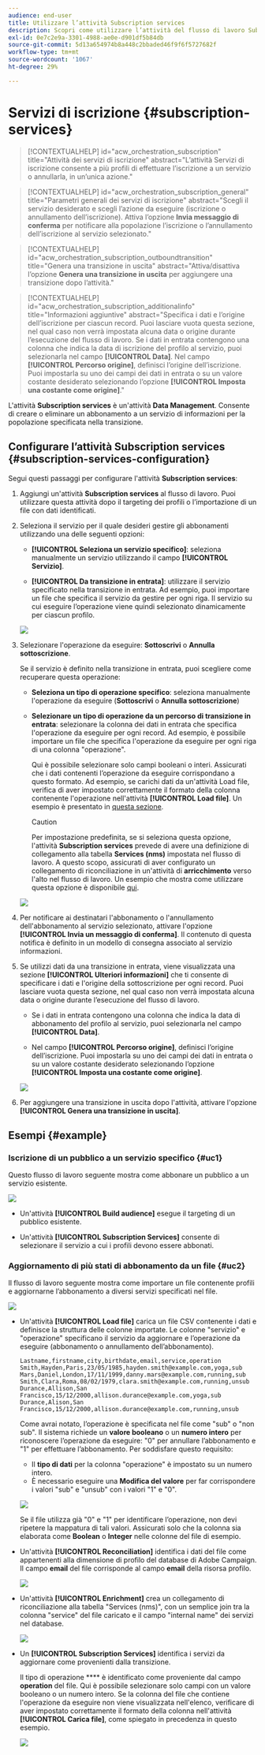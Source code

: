 ```yaml
---
audience: end-user
title: Utilizzare l’attività Subscription services
description: Scopri come utilizzare l’attività del flusso di lavoro Subscription services
exl-id: 0e7c2e9a-3301-4988-ae0e-d901df5b84db
source-git-commit: 5d13a654974b8a448c2bbaded46f9f6f5727682f
workflow-type: tm+mt
source-wordcount: '1067'
ht-degree: 29%

---
```


# Servizi di iscrizione {#subscription-services}

>[!CONTEXTUALHELP]
>id="acw_orchestration_subscription"
>title="Attività dei servizi di iscrizione"
>abstract="L’attività Servizi di iscrizione consente a più profili di effettuare l’iscrizione a un servizio o annullarla, in un’unica azione."

>[!CONTEXTUALHELP]
>id="acw_orchestration_subscription_general"
>title="Parametri generali dei servizi di iscrizione"
>abstract="Scegli il servizio desiderato e scegli l’azione da eseguire (iscrizione o annullamento dell’iscrizione). Attiva l’opzione **Invia messaggio di conferma** per notificare alla popolazione l’iscrizione o l’annullamento dell’iscrizione al servizio selezionato."

>[!CONTEXTUALHELP]
>id="acw_orchestration_subscription_outboundtransition"
>title="Genera una transizione in uscita"
>abstract="Attiva/disattiva l’opzione **Genera una transizione in uscita** per aggiungere una transizione dopo l’attività."

>[!CONTEXTUALHELP]
>id="acw_orchestration_subscription_additionalinfo"
>title="Informazioni aggiuntive"
>abstract="Specifica i dati e l’origine dell’iscrizione per ciascun record. Puoi lasciare vuota questa sezione, nel qual caso non verrà impostata alcuna data o origine durante l’esecuzione del flusso di lavoro. Se i dati in entrata contengono una colonna che indica la data di iscrizione del profilo al servizio, puoi selezionarla nel campo **[!UICONTROL Data]**. Nel campo **[!UICONTROL Percorso origine]**, definisci l’origine dell’iscrizione. Puoi impostarla su uno dei campi dei dati in entrata o su un valore costante desiderato selezionando l’opzione **[!UICONTROL Imposta una costante come origine]**."

L&#39;attività **Subscription services** è un&#39;attività **Data Management**. Consente di creare o eliminare un abbonamento a un servizio di informazioni per la popolazione specificata nella transizione.

## Configurare l’attività Subscription services {#subscription-services-configuration}

Segui questi passaggi per configurare l&#39;attività **Subscription services**:

1. Aggiungi un&#39;attività **Subscription services** al flusso di lavoro. Puoi utilizzare questa attività dopo il targeting dei profili o l’importazione di un file con dati identificati.

1. Seleziona il servizio per il quale desideri gestire gli abbonamenti utilizzando una delle seguenti opzioni:

   * **[!UICONTROL Seleziona un servizio specifico]**: seleziona manualmente un servizio utilizzando il campo **[!UICONTROL Servizio]**.

   * **[!UICONTROL Da transizione in entrata]**: utilizzare il servizio specificato nella transizione in entrata. Ad esempio, puoi importare un file che specifica il servizio da gestire per ogni riga. Il servizio su cui eseguire l’operazione viene quindi selezionato dinamicamente per ciascun profilo.

   ![](../assets/workflow-subscription-service.png)

1. Selezionare l&#39;operazione da eseguire: **Sottoscrivi** o **Annulla sottoscrizione**.

   Se il servizio è definito nella transizione in entrata, puoi scegliere come recuperare questa operazione:

   * **Seleziona un tipo di operazione specifico**: seleziona manualmente l&#39;operazione da eseguire (**Sottoscrivi** o **Annulla sottoscrizione**)

   * **Selezionare un tipo di operazione da un percorso di transizione in entrata**: selezionare la colonna dei dati in entrata che specifica l&#39;operazione da eseguire per ogni record. Ad esempio, è possibile importare un file che specifica l&#39;operazione da eseguire per ogni riga di una colonna &quot;operazione&quot;.

     Qui è possibile selezionare solo campi booleani o interi. Assicurati che i dati contenenti l’operazione da eseguire corrispondano a questo formato. Ad esempio, se carichi dati da un&#39;attività Load file, verifica di aver impostato correttamente il formato della colonna contenente l&#39;operazione nell&#39;attività **[!UICONTROL Load file]**. Un esempio è presentato in [questa sezione](#uc2).

     >[!CAUTION]
     >
     >Per impostazione predefinita, se si seleziona questa opzione, l&#39;attività **Subscription services** prevede di avere una definizione di collegamento alla tabella **Services (nms)** impostata nel flusso di lavoro. A questo scopo, assicurati di aver configurato un collegamento di riconciliazione in un&#39;attività di **arricchimento** verso l&#39;alto nel flusso di lavoro. Un esempio che mostra come utilizzare questa opzione è disponibile [qui](#uc2).

   ![](../assets/workflow-subscription-service-inbound.png)

1. Per notificare ai destinatari l&#39;abbonamento o l&#39;annullamento dell&#39;abbonamento al servizio selezionato, attivare l&#39;opzione **[!UICONTROL Invia un messaggio di conferma]**. Il contenuto di questa notifica è definito in un modello di consegna associato al servizio informazioni.

1. Se utilizzi dati da una transizione in entrata, viene visualizzata una sezione **[!UICONTROL Ulteriori informazioni]** che ti consente di specificare i dati e l&#39;origine della sottoscrizione per ogni record. Puoi lasciare vuota questa sezione, nel qual caso non verrà impostata alcuna data o origine durante l’esecuzione del flusso di lavoro.

   * Se i dati in entrata contengono una colonna che indica la data di abbonamento del profilo al servizio, puoi selezionarla nel campo **[!UICONTROL Data]**.

   * Nel campo **[!UICONTROL Percorso origine]**, definisci l’origine dell’iscrizione. Puoi impostarla su uno dei campi dei dati in entrata o su un valore costante desiderato selezionando l’opzione **[!UICONTROL Imposta una costante come origine]**.

   ![](../assets/workflow-subscription-service-additional.png)

1. Per aggiungere una transizione in uscita dopo l&#39;attività, attivare l&#39;opzione **[!UICONTROL Genera una transizione in uscita]**.

## Esempi {#example}

### Iscrizione di un pubblico a un servizio specifico {#uc1}

Questo flusso di lavoro seguente mostra come abbonare un pubblico a un servizio esistente.

![](../assets/workflow-subscription-service-uc1.png)

* Un&#39;attività **[!UICONTROL Build audience]** esegue il targeting di un pubblico esistente.

* Un&#39;attività **[!UICONTROL Subscription Services]** consente di selezionare il servizio a cui i profili devono essere abbonati.

### Aggiornamento di più stati di abbonamento da un file {#uc2}

Il flusso di lavoro seguente mostra come importare un file contenente profili e aggiornarne l’abbonamento a diversi servizi specificati nel file.

![](../assets/workflow-subscription-service-uc2.png)

* Un&#39;attività **[!UICONTROL Load file]** carica un file CSV contenente i dati e definisce la struttura delle colonne importate. Le colonne &quot;servizio&quot; e &quot;operazione&quot; specificano il servizio da aggiornare e l’operazione da eseguire (abbonamento o annullamento dell’abbonamento).

  ```
  Lastname,firstname,city,birthdate,email,service,operation
  Smith,Hayden,Paris,23/05/1985,hayden.smith@example.com,yoga,sub
  Mars,Daniel,London,17/11/1999,danny.mars@example.com,running,sub
  Smith,Clara,Roma,08/02/1979,clara.smith@example.com,running,unsub
  Durance,Allison,San Francisco,15/12/2000,allison.durance@example.com,yoga,sub
  Durance,Alison,San Francisco,15/12/2000,allison.durance@example.com,running,unsub
  ```

  Come avrai notato, l’operazione è specificata nel file come &quot;sub&quot; o &quot;non sub&quot;. Il sistema richiede un **valore booleano** o un **numero intero** per riconoscere l’operazione da eseguire: &quot;0&quot; per annullare l’abbonamento e &quot;1&quot; per effettuare l’abbonamento. Per soddisfare questo requisito:
   * Il **tipo di dati** per la colonna &quot;operazione&quot; è impostato su un numero intero.
   * È necessario eseguire una **Modifica del valore** per far corrispondere i valori &quot;sub&quot; e &quot;unsub&quot; con i valori &quot;1&quot; e &quot;0&quot;.

  ![](../assets/workflow-subscription-service-uc2-mapping.png)

  Se il file utilizza già &quot;0&quot; e &quot;1&quot; per identificare l’operazione, non devi ripetere la mappatura di tali valori. Assicurati solo che la colonna sia elaborata come **Boolean** o **Integer** nelle colonne del file di esempio.

* Un&#39;attività **[!UICONTROL Reconciliation]** identifica i dati del file come appartenenti alla dimensione di profilo del database di Adobe Campaign. Il campo **email** del file corrisponde al campo **email** della risorsa profilo.

  ![](../assets/workflow-subscription-service-uc2-reconciliation.png)

* Un&#39;attività **[!UICONTROL Enrichment]** crea un collegamento di riconciliazione alla tabella &quot;Services (nms)&quot;, con un semplice join tra la colonna &quot;service&quot; del file caricato e il campo &quot;internal name&quot; dei servizi nel database.

  ![](../assets/workflow-subscription-service-uc2-enrichment.png)

* Un **[!UICONTROL Subscription Services]** identifica i servizi da aggiornare come provenienti dalla transizione.

  Il tipo di operazione **** è identificato come proveniente dal campo **operation** del file. Qui è possibile selezionare solo campi con un valore booleano o un numero intero. Se la colonna del file che contiene l&#39;operazione da eseguire non viene visualizzata nell&#39;elenco, verificare di aver impostato correttamente il formato della colonna nell&#39;attività **[!UICONTROL Carica file]**, come spiegato in precedenza in questo esempio.

  ![](../assets/workflow-subscription-service-uc2-subscription.png)
